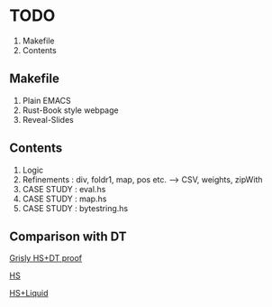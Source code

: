 TODO
====

1. Makefile
2. Contents

Makefile
--------

1. Plain EMACS
2. Rust-Book style webpage
3. Reveal-Slides

Contents
--------

1. Logic
2. Refinements : div, foldr1, map, pos etc. --> CSV, weights, zipWith
3. CASE STUDY  : eval.hs
4. CASE STUDY  : map.hs 
5. CASE STUDY  : bytestring.hs 

Comparison with DT
------------------

[Grisly HS+DT proof](https://github.com/jstolarek/dep-typed-wbl-heaps-hs/blob/master/src/TwoPassMerge/CombinedProofs.hs#L68)

[HS](https://github.com/jstolarek/dep-typed-wbl-heaps-hs/blob/master/src/TwoPassMerge/NoProofs.hs#L96)

[HS+Liquid](https://github.com/ucsd-progsys/liquidhaskell/blob/master/tests/pos/WBL.hs#L129)


